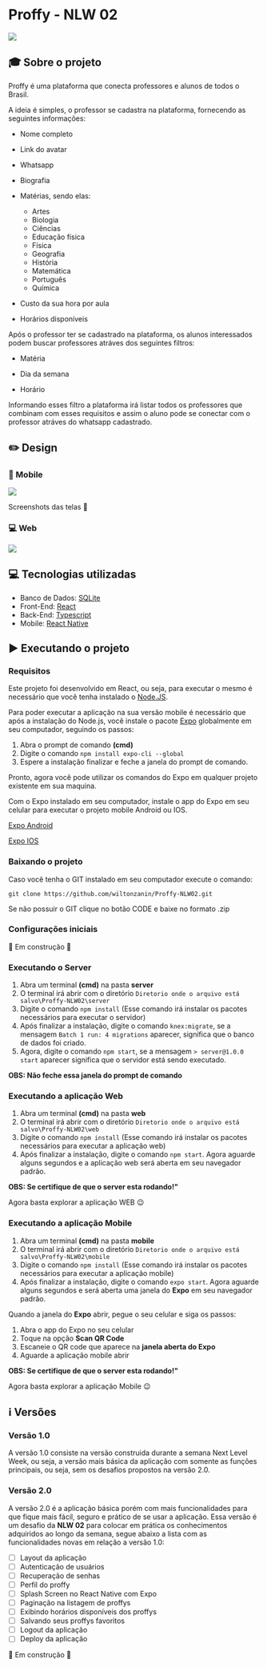 # Proffy - NLW 02

<img src='assets-github/CapaGeral.svg'>

## :mortar_board: Sobre o projeto

Proffy é uma plataforma que conecta professores e alunos de todos o Brasil.

A ideia é simples, o professor se cadastra na plataforma, fornecendo as seguintes informações:

- Nome completo

- Link do avatar

- Whatsapp

- Biografia

- Matérias, sendo elas:
  - Artes
  - Biologia
  - Ciências
  - Educação física
  - Física
  - Geografia
  - História
  - Matemática
  - Português
  - Química
  
- Custo da sua hora por aula

- Horários disponíveis

Após o professor ter se cadastrado na plataforma, os alunos interessados podem buscar professores atráves dos seguintes filtros:

- Matéria

- Dia da semana

- Horário

Informando esses filtro a plataforma irá listar todos os professores que combinam com esses requisitos e assim o aluno pode se conectar com o professor atráves do whatsapp cadastrado.

## :pencil2: Design

### :iphone: Mobile

<img src='assets-github/CapaMobile.svg'>

Screenshots das telas :construction:

### :computer: Web

<img src='assets-github/ProffyWebVersao1.gif'>

## :computer: Tecnologias utilizadas

- Banco de Dados: [SQLite](https://www.sqlite.org/index.html)
- Front-End: [React](https://pt-br.reactjs.org/)
- Back-End: [Typescript](https://www.typescriptlang.org/)
- Mobile: [React Native](https://reactnative.dev/)

## :arrow_forward: Executando o projeto

### Requisitos

Este projeto foi desenvolvido em React, ou seja, para executar o mesmo é necessário que você tenha instalado o [Node.JS](https://nodejs.org/en/).

Para poder executar a aplicação na sua versão mobile é necessário que após a instalação do Node.js, você instale o pacote [Expo](https://expo.io/) globalmente em seu computador, seguindo os passos:

1. Abra o prompt de comando **(cmd)**
2. Digite o comando `npm install expo-cli --global`
3. Espere a instalação finalizar e feche a janela do prompt de comando.

Pronto, agora você pode utilizar os comandos do Expo em qualquer projeto existente em sua maquina.

Com o Expo instalado em seu computador, instale o app do Expo em seu celular para executar o projeto mobile Android ou IOS.

[Expo Android](https://play.google.com/store/apps/details?id=host.exp.exponent)

[Expo IOS](https://apps.apple.com/app/apple-store/id982107779)

### Baixando o projeto

Caso você tenha o GIT instalado em seu computador execute o comando: 

`git clone https://github.com/wiltonzanin/Proffy-NLW02.git`

Se não possuir o GIT clique no botão CODE e baixe no formato .zip

### Configurações iniciais

:construction: Em construção :construction:

### Executando o Server

1. Abra um terminal **(cmd)** na pasta **server**
2. O terminal irá abrir com o diretório `Diretorio onde o arquivo está salvo\Proffy-NLW02\server`
3. Digite o comando `npm install` (Esse comando irá instalar os pacotes necessários para executar o servidor)
4. Após finalizar a instalação, digite o comando `knex:migrate`, se a mensagem `Batch 1 run: 4 migrations` aparecer, significa que o banco de dados foi criado.
5. Agora, digite o comando `npm start`, se a mensagem `> server@1.0.0 start` aparecer significa que o servidor está sendo executado.

**OBS: Não feche essa janela do prompt de comando**

### Executando a aplicação Web

1. Abra um terminal **(cmd)** na pasta **web**
2. O terminal irá abrir com o diretório `Diretorio onde o arquivo está salvo\Proffy-NLW02\web`
3. Digite o comando `npm install` (Esse comando irá instalar os pacotes necessários para executar a aplicação web)
4. Após finalizar a instalação, digite o comando `npm start`. Agora aguarde alguns segundos e a aplicação web será aberta em seu navegador padrão.

**OBS: Se certifique de que o server esta rodando!"**

Agora basta explorar a aplicação WEB :wink:

### Executando a aplicação Mobile

1. Abra um terminal **(cmd)** na pasta **mobile**
2. O terminal irá abrir com o diretório `Diretorio onde o arquivo está salvo\Proffy-NLW02\mobile`
3. Digite o comando `npm install` (Esse comando irá instalar os pacotes necessários para executar a aplicação mobile)
4. Após finalizar a instalação, digite o comando `expo start`. Agora aguarde alguns segundos e será aberta uma janela do **Expo** em seu navegador padrão.

Quando a janela do **Expo** abrir, pegue o seu celular e siga os passos:

1. Abra o app do Expo no seu celular
2. Toque na opção **Scan QR Code**
3. Escaneie o QR code que aparece na **janela aberta do Expo**
4. Aguarde a aplicação mobile abrir

**OBS: Se certifique de que o server esta rodando!"**

Agora basta explorar a aplicação Mobile :wink:

## :information_source: Versões

### Versão 1.0

A versão 1.0 consiste na versão construida durante a semana Next Level Week, ou seja, a versão mais básica da aplicação com somente as funções principais, ou seja, sem os desafios propostos na versão 2.0.

### Versão 2.0

A versão 2.0 é a aplicação básica porém com mais funcionalidades para que fique mais fácil, seguro e prático de se usar a aplicação.
Essa versão é um desafio da **NLW 02** para colocar em prática os conhecimentos adquiridos ao longo da semana, segue abaixo a lista com as funcionalidades novas em relação a versão 1.0:

- [ ] Layout da aplicação
- [ ] Autenticação de usuários
- [ ] Recuperação de senhas
- [ ] Perfil do proffy
- [ ] Splash Screen no React Native com Expo
- [ ] Paginação na listagem de proffys
- [ ] Exibindo horários disponíveis dos proffys
- [ ] Salvando seus proffys favoritos
- [ ] Logout da aplicação
- [ ] Deploy da aplicação

:construction: Em construção :construction:
